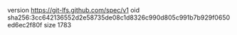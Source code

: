 version https://git-lfs.github.com/spec/v1
oid sha256:3cc642136552d2e58735de08c1d8326c990d805c991b7b929f0650ed6ec2f80f
size 1783
